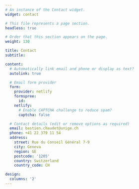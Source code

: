 ```yaml
---
# An instance of the Contact widget.
widget: contact

# This file represents a page section.
headless: true

# Order that this section appears on the page.
weight: 130

title: Contact
subtitle:

content:
  # Automatically link email and phone or display as text?
  autolink: true

  # Email form provider
  form:
    provider: netlify
    formspree:
      id:
    netlify:
      # Enable CAPTCHA challenge to reduce spam?
      captcha: false

  # Contact details (edit or remove options as required)
  email: bastien.chaudet@unige.ch
  phone: +41 22 379 11 54
  address:
    street: Rue du Conseil Général 7-9
    city: Geneva
    region: GE
    postcode: '1205'
    country: Switzerland
    country_code: CH

design:
  columns: '2'
---
```

